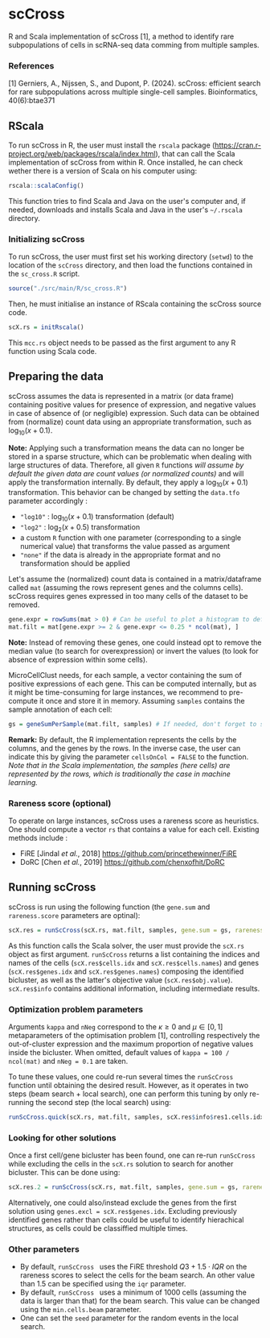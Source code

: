 # scCross

R and Scala implementation of scCross [1], a method to identify rare subpopulations of cells in scRNA-seq data comming from multiple samples.

### References

[1] Gerniers, A., Nijssen, S., and Dupont, P. (2024). scCross: efficient search for rare subpopulations across multiple single-cell samples. Bioinformatics, 40(6):btae371


## RScala

To run scCross in R, the user must install the `rscala` package (https://cran.r-project.org/web/packages/rscala/index.html), that can call the Scala implementation of scCross from within R. Once installed, he can check wether there is a version of Scala on his computer using:

``` R
rscala::scalaConfig()
```
This function tries to find Scala and Java on the user's computer and, if needed, downloads and installs Scala and Java in the user's `~/.rscala` directory.


### Initializing scCross

To run scCross, the user must first set his working directory (`setwd`) to the location of the `scCross` directory, and then load the functions contained in the `sc_cross.R` script.
``` R
source("./src/main/R/sc_cross.R")
```
Then, he must initialise an instance of RScala containing the scCross source code.
``` R
scX.rs = initRscala()
```
This `mcc.rs` object needs to be passed as the first argument to any R function using Scala code.


## Preparing the data

scCross assumes the data is represented in a matrix (or data frame) containing positive values for presence of expression, and negative values in case of absence of (or negligible) expression. Such data can be obtained from (normalize) count data using an appropriate transformation, such as $\log_{10}(x + 0.1)$.

**Note:** Applying such a transformation means the data can no longer be stored in a sparse structure, which can be problematic when dealing with large structures of data. Therefore, all given `R` functions *will assume by default the given data are count values (or normalized counts)* and will apply the transformation internally. By default, they apply a $\log_{10}(x + 0.1)$ transformation. This behavior can be changed by setting the `data.tfo` parameter accordingly :

* `"log10"` : $\log_{10}(x + 0.1)$ transformation (default)
* `"log2"` : $\log_{2}(x + 0.5)$ transformation
* a custom `R` function with one parameter (corresponding to a single numerical value) that transforms the value passed as argument
* `"none"` if the data is already in the appropriate format and no transformation should be applied

Let's assume the (normalized) count data is contained in a matrix/dataframe called `mat` (assuming the rows represent genes and the columns cells). scCross requires genes expressed in too many cells of the dataset to be removed.
``` R
gene.expr = rowSums(mat > 0) # Can be useful to plot a histogram to define a threshold. Typically keeping genes expressed in less that 25% keeps the vast majority of the genes
mat.filt = mat[gene.expr >= 2 & gene.expr <= 0.25 * ncol(mat), ]
```

**Note:** Instead of removing these genes, one could instead opt to remove the median value (to search for overexpression) or invert the values (to look for absence of expression within some cells).

MicroCellClust needs, for each sample, a vector containing the sum of positive expressions of each gene. This can be computed internally, but as it might be time-consuming for large instances, we recommend to pre-compute it once and store it in memory. Assuming `samples` contains the sample annotation of each cell:
```R
gs = geneSumPerSample(mat.filt, samples) # If needed, don't forget to set the `data.tfo` argument
```
**Remark:** By default, the R implementation represents the cells by the columns, and the genes by the rows. In the inverse case, the user can indicate this by giving the parameter `cellsOnCol = FALSE` to the function. *Note that in the Scala implementation, the samples (here cells) are represented by the rows, which is traditionally the case in machine learning.*


### Rareness score (optional)
To operate on large instances, scCross uses a rareness score as heuristics. One should compute a vector `rs` that contains a value for each cell. Existing methods include :
* FiRE [Jindal *et al.*, 2018] https://github.com/princethewinner/FiRE
* DoRC [Chen *et al.*, 2019] https://github.com/chenxofhit/DoRC


## Running scCross

scCross is run using the following function (the `gene.sum` and `rareness.score` parameters are optinal):
``` R
scX.res = runScCross(scX.rs, mat.filt, samples, gene.sum = gs, rareness.score = rs) # If needed, don't forget to set the `data.tfo` and `cellesOnCol` arguments
```
As this function calls the Scala solver, the user must provide the `scX.rs ` object as first argument. `runScCross` returns a list containing the indices and names of the cells (`scX.res$cells.idx` and `scX.res$cells.names`) and genes (`scX.res$genes.idx` and `scX.res$genes.names`) composing the identified bicluster, as well as the latter's objective value (`scX.res$obj.value`). `scX.res$info` contains additional information, including intermediate results.

### Optimization problem parameters

Arguments `kappa` and `nNeg` correspond to the $\kappa \ge 0$ and $\mu \in [0, 1]$ metaparameters of the optimisation problem [1], controlling respectively the out-of-cluster expression and the maximum proportion of negative values inside the bicluster. When omitted, default values of `kappa = 100 / ncol(mat)` and `nNeg = 0.1` are taken. 

To tune these values, one could re-run several times the `runScCross ` function until obtaining the desired result. However, as it operates in two steps (beam search + local search), one can perform this tuning by only re-running the second step (the local search) using:
``` R
runScCross.quick(scX.rs, mat.filt, samples, scX.res$info$res1.cells.idx, scX.res$info$res1.genes.idx, gene.sum = gs) # scX.res$info$res1.___ contains the result of the first step (beam search), which will be used as initial solution
```

### Looking for other solutions

Once a first cell/gene bicluster has been found, one can re-run `runScCross` while excluding the cells in the `scX.rs` solution to search for another bicluster. This can be done using:
``` R
scX.res.2 = runScCross(scX.rs, mat.filt, samples, gene.sum = gs, rareness.score = rs, cells.excl = scX.res$cells.idx) # If needed, don't forget to set the `data.tfo` and `cellesOnCol` arguments
```
Alternatively, one could also/instead exclude the genes from the first solution using `genes.excl = scX.res$genes.idx`. Excluding previously identified genes rather than cells could be useful to identify hierachical structures, as cells could be classiffied multiple times.


### Other parameters

* By default, `runScCross ` uses the FiRE threshold $Q3 + 1.5 \cdot IQR$ on the rareness scores to select the cells for the beam search. An other value than $1.5$ can be specified using the `iqr` parameter. 
* By default, `runScCross ` uses a minimum of 1000 cells (assuming the data is larger than that) for the beam search. This value can be changed using the `min.cells.beam` parameter.
* One can set the `seed` parameter for the random events in the local search.

